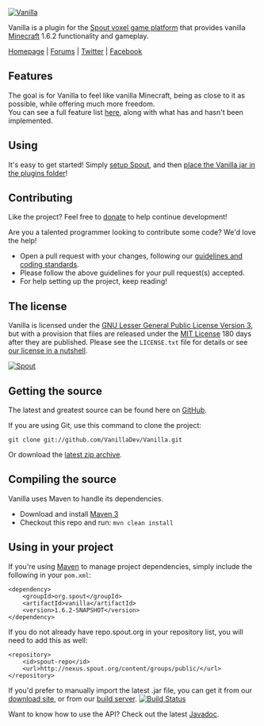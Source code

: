 [![Vanilla][Project Logo]][Homepage]

Vanilla is a plugin for the [Spout voxel game platform](https://github.com/SpoutDev/Spout) that provides vanilla [Minecraft](http://minecraft.net) 1.6.2 functionality and gameplay.

[Homepage] | [Forums] | [Twitter] | [Facebook]

## Features
The goal is for Vanilla to feel like vanilla Minecraft, being as close to it as possible, while offering much more freedom.  
You can see a full feature list [here](http://wiki.spout.org/Vanilla#Features), along with what has and hasn't been implemented.

## Using
It's easy to get started! Simply [setup Spout](http://wiki.spout.org/Installing_Spout), and then [place the Vanilla jar in the plugins folder](http://wiki.spout.org/Installing_Vanilla_Plugin)!

## Contributing
Like the project? Feel free to [donate] to help continue development!

Are you a talented programmer looking to contribute some code? We'd love the help!
* Open a pull request with your changes, following our [guidelines and coding standards](http://spout.in/prguide).
* Please follow the above guidelines for your pull request(s) accepted.
* For help setting up the project, keep reading!

## The license
Vanilla is licensed under the [GNU Lesser General Public License Version 3][License], but with a provision that files are released under the [MIT License][License] 180 days after they are published. Please see the `LICENSE.txt` file for details or see [our license in a nutshell](http://spout.in/licensev1).

[![Spout][Company Logo]](http://www.spout.org)

## Getting the source
The latest and greatest source can be found here on [GitHub][Source].

If you are using Git, use this command to clone the project:

    git clone git://github.com/VanillaDev/Vanilla.git

Or download the [latest zip archive][Download Source].

## Compiling the source
Vanilla uses Maven to handle its dependencies.

* Download and install [Maven 3](http://maven.apache.org/download.html)  
* Checkout this repo and run: `mvn clean install`

## Using in your project
If you're using [Maven](http://maven.apache.org/download.html) to manage project dependencies, simply include the following in your `pom.xml`:

    <dependency>
        <groupId>org.spout</groupId>
        <artifactId>vanilla</artifactId>
        <version>1.6.2-SNAPSHOT</version>
    </dependency>

If you do not already have repo.spout.org in your repository list, you will need to add this as well:

    <repository>
        <id>spout-repo</id>
        <url>http://nexus.spout.org/content/groups/public/</url>
    </repository>

If you'd prefer to manually import the latest .jar file, you can get it from our [download site][Download], or from our [build server][Builds]. [![Build Status][Build Icon]][Builds]

Want to know how to use the API? Check out the latest [Javadoc].

[Project Logo]: http://cdn.spout.org/vanilla-github.png
[Company Logo]: http://cdn.spout.org/spout-github.png
[Homepage]: http://www.spout.org
[Forums]: http://forums.spout.org
[License]: http://spout.in/licensev1
[Source]: https://github.com/Vanilla/Vanilla
[Download]: http://get.spout.org/dev/vanilla.jar
[Download Source]: https://github.com/Vanilla/Vanilla/archive/master.zip
[Builds]: http://build.spout.org/job/Vanilla
[Build Icon]: http://build.spout.org/job/Vanilla/badge/icon
[Javadoc]: http://jd.spout.org/vanilla/latest
[Issues]: http://issues.spout.org/browse/VANILLA
[Twitter]: http://spout.in/twitter
[Facebook]: http://spout.in/facebook
[Donate]: http://spout.in/donate
